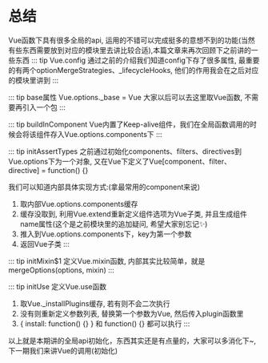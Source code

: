 <wx/>

# 总结

Vue函数下具有很多全局的api, 运用的不错可以完成挺多的意想不到的功能<font-bold>(当然有些东西需要放到对应的模块里去讲比较合适)</font-bold>,本篇文章来再次回顾下之前讲的一些东西
::: tip Vue.config
  通过之前的介绍我们知道config下存了很多属性, 最重要的有两个<font-bold color="blue">optionMergeStrategies</font-bold>、<font-bold color="blue">_lifecycleHooks</font-bold>, 他们的作用我会在之后对应的模块里讲到
:::

::: tip base属性
  Vue.options._base = Vue
  大家以后可以去这里取Vue函数, 不需要再引入一个包
:::

::: tip buildInComponent
  Vue内置了Keep-alive组件，我们在全局函数调用的时候会将该组件存入Vue.options.components下
:::

::: tip initAssertTypes
  之前通过初始化components、filters、directives到Vue.options下为一个对象, 又在Vue下定义了Vue[component、filter、directive] = function() {}
  
  我们可以知道内部具体实现方式:(拿最常用的component来说)
  1. 取内部Vue.options.components缓存
  2. 缓存没取到, <font-bold>利用Vue.extend重新定义组件选项为Vue子类, 并且生成组件name属性</font-bold>(这个是之前模块里的追加疑问, 希望大家别忘记:sparkles:)
  3. 推入到Vue.options.components下，key为第一个参数
  4. 返回Vue子类
:::

::: tip initMixin$1
  定义Vue.mixin函数, 内部其实比较简单，就是mergeOptions(options, mixin)
:::

::: tip initUse
  定义Vue.use函数
  1. 取Vue._installPlugins缓存, 若有则不会二次执行
  2. 没有则重新定义参数列表, 替换第一个参数为Vue, 然后传入plugin函数里
  3. { install: function() {} } 和 function() {} 都可以执行
:::

以上就是本期讲的全局api初始化，东西其实还是有点量的，大家可以多消化下~, 下一期我们来讲Vue的调用(初始化)